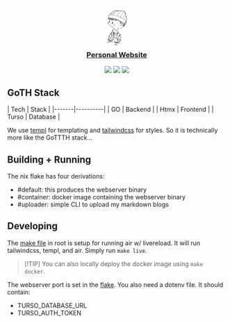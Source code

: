 <h3 align="center">
    <img 
        src="https://raw.githubusercontent.com/ethanthoma/personal-website/main/services/webserver/public/favicon/android-chrome-512x512.png" 
        width="100"
        alt="Logo"/>
    <br/>
    <a href="https://www.ethanthoma.com/">Personal Website</a>
</h3>

<p align="center">
    <img src="https://img.shields.io/github/last-commit/ethanthoma/personal-website/main?style=for-the-badge&labelColor=%231f1d2e&color=%23c4a7e7">
    <img src="https://img.shields.io/github/actions/workflow/status/ethanthoma/personal-website/docker.yml?style=for-the-badge&labelColor=%231f1d2e&color=%239ccfd8">
    <img src="https://img.shields.io/github/languages/count/ethanthoma/personal-website?style=for-the-badge&labelColor=%231f1d2e&color=%23ebbcba">
</p>

## GoTH Stack

| Tech | Stack | |-------|----------| | GO | Backend | | Htmx | Frontend | |
Turso | Database |

We use [templ](https://github.com/a-h/templ) for templating and
[tailwindcss](https://github.com/tailwindlabs/tailwindcss) for styles. So it is
technically more like the GoTTTH stack...

## Building + Running

The nix flake has four derivations:

- #default: this produces the webserver binary
- #container: docker image containing the webserver binary
- #uploader: simple CLI to upload my markdown blogs

## Developing

The [make file](./Makefile) in root is setup for running air w/ livereload. It
will run tailwindcss, templ, and air. Simply run `make live`.

> \[!TIP\] You can also locally deploy the docker image using `make docker`.

The webserver port is set in the [flake](./flake.nix). You also need a dotenv
file. It should contain:

- TURSO_DATABASE_URL
- TURSO_AUTH_TOKEN
